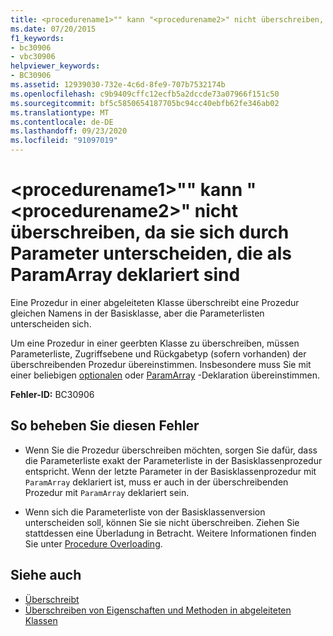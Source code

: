 ```yaml
---
title: <procedurename1>"" kann "<procedurename2>" nicht überschreiben, da sie sich durch Parameter unterscheiden, die als ParamArray deklariert sind
ms.date: 07/20/2015
f1_keywords:
- bc30906
- vbc30906
helpviewer_keywords:
- BC30906
ms.assetid: 12939030-732e-4c6d-8fe9-707b7532174b
ms.openlocfilehash: c9b9409cffc12ecfb5a2dccde73a07966f151c50
ms.sourcegitcommit: bf5c5850654187705bc94cc40ebfb62fe346ab02
ms.translationtype: MT
ms.contentlocale: de-DE
ms.lasthandoff: 09/23/2020
ms.locfileid: "91097019"
---
```

# <a name="procedurename1-cannot-override-procedurename2-because-they-differ-by-parameters-declared-paramarray"></a>\<procedurename1>"" kann "\<procedurename2>" nicht überschreiben, da sie sich durch Parameter unterscheiden, die als ParamArray deklariert sind

Eine Prozedur in einer abgeleiteten Klasse überschreibt eine Prozedur gleichen Namens in der Basisklasse, aber die Parameterlisten unterscheiden sich.  
  
 Um eine Prozedur in einer geerbten Klasse zu überschreiben, müssen Parameterliste, Zugriffsebene und Rückgabetyp (sofern vorhanden) der überschreibenden Prozedur übereinstimmen. Insbesondere muss Sie mit einer beliebigen [optionalen](../language-reference/modifiers/optional.md) oder [ParamArray](../language-reference/modifiers/paramarray.md) -Deklaration übereinstimmen.  
  
 **Fehler-ID:** BC30906  
  
## <a name="to-correct-this-error"></a>So beheben Sie diesen Fehler  
  
- Wenn Sie die Prozedur überschreiben möchten, sorgen Sie dafür, dass die Parameterliste exakt der Parameterliste in der Basisklassenprozedur entspricht. Wenn der letzte Parameter in der Basisklassenprozedur mit `ParamArray` deklariert ist, muss er auch in der überschreibenden Prozedur mit `ParamArray` deklariert sein.  
  
- Wenn sich die Parameterliste von der Basisklassenversion unterscheiden soll, können Sie sie nicht überschreiben. Ziehen Sie stattdessen eine Überladung in Betracht. Weitere Informationen finden Sie unter [Procedure Overloading](../programming-guide/language-features/procedures/procedure-overloading.md).  
  
## <a name="see-also"></a>Siehe auch

- [Überschreibt](../language-reference/modifiers/overrides.md)
- [Überschreiben von Eigenschaften und Methoden in abgeleiteten Klassen](../programming-guide/language-features/objects-and-classes/inheritance-basics.md#overriding-properties-and-methods-in-derived-classes)
